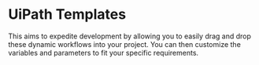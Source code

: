 # UiPath Templates

This aims to expedite development by allowing you to easily drag and drop these dynamic workflows into your project. You can then customize the variables and parameters to fit your specific requirements.
